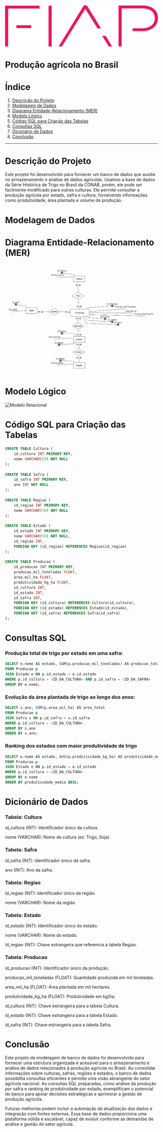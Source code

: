 

![Logo FIAP](https://github.com/Vitor-coder-eng/agricultural-database/blob/main/logo-fiap.png)

# Produção agrícola no Brasil


# Índice

1. [Descrição do Projeto](#descrição-do-projeto)
2. [Modelagem de Dados](#modelagem-de-dados)
3. [Diagrama Entidade-Relacionamento (MER)](#diagrama-entidade-relacionamento-mer)
4. [Modelo Lógico](#modelo-lógico)
5. [Código SQL para Criação das Tabelas](#código-sql-para-criação-das-tabelas)
6. [Consultas SQL](#consultas-sql)
7. [Dicionário de Dados](#dicionário-de-dados)
8. [Conclusão](#conclusão)

---

# Descrição do Projeto

Este projeto foi desenvolvido para fornecer um banco de dados que auxilie no armazenamento e análise de dados agrícolas. Usamos a base de dados da Série Histórica de Trigo no Brasil da CONAB, porém, ele pode ser facilmente modificado para outras culturas. Ele permite consultar a produção agrícola por estado, safra e cultura, fornecendo informações como produtividade, área plantada e volume de produção.

# Modelagem de Dados

# Diagrama Entidade-Relacionamento (MER)
![ Diagrama Entidade-Relacionamento](https://github.com/Vitor-coder-eng/agricultural-database/blob/main/Modelo%20Entidade-Relacionamento.png)

# Modelo Lógico
![Modelo Relacional](https://github.com/Vitor-coder-eng/agricultural-database/blob/main/Modelo%20L%C3%B3gico)

# Código SQL para Criação das Tabelas

```sql
CREATE TABLE Cultura (
    id_cultura INT PRIMARY KEY,
    nome VARCHAR(50) NOT NULL
);

CREATE TABLE Safra (
    id_safra INT PRIMARY KEY,
    ano INT NOT NULL
);

CREATE TABLE Regiao (
    id_regiao INT PRIMARY KEY,
    nome VARCHAR(50) NOT NULL
);

CREATE TABLE Estado (
    id_estado INT PRIMARY KEY,
    nome VARCHAR(50) NOT NULL,
    id_regiao INT,
    FOREIGN KEY (id_regiao) REFERENCES Regiao(id_regiao)
);

CREATE TABLE Producao (
    id_producao INT PRIMARY KEY,
    producao_mil_toneladas FLOAT,
    area_mil_ha FLOAT,
    produtividade_kg_ha FLOAT,
    id_cultura INT,
    id_estado INT,
    id_safra INT,
    FOREIGN KEY (id_cultura) REFERENCES Cultura(id_cultura),
    FOREIGN KEY (id_estado) REFERENCES Estado(id_estado),
    FOREIGN KEY (id_safra) REFERENCES Safra(id_safra)
);

```
# Consultas SQL

### Produção total de trigo por estado em uma safra:

```sql
SELECT e.nome AS estado, SUM(p.producao_mil_toneladas) AS producao_total
FROM Producao p
JOIN Estado e ON p.id_estado = e.id_estado
WHERE p.id_cultura = <ID_DA_CULTURA> AND p.id_safra = <ID_DA_SAFRA>
GROUP BY e.nome;
```

### Evolução da área plantada de trigo ao longo dos anos:

```sql
SELECT s.ano, SUM(p.area_mil_ha) AS area_total
FROM Producao p
JOIN Safra s ON p.id_safra = s.id_safra
WHERE p.id_cultura = <ID_DA_CULTURA>
GROUP BY s.ano
ORDER BY s.ano;
```

### Ranking dos estados com maior produtividade de trigo

```sql
SELECT e.nome AS estado, AVG(p.produtividade_kg_ha) AS produtividade_media
FROM Producao p
JOIN Estado e ON p.id_estado = e.id_estado
WHERE p.id_cultura = <ID_DA_CULTURA>
GROUP BY e.nome
ORDER BY produtividade_media DESC;
```

# Dicionário de Dados

### Tabela: Cultura

id_cultura (INT): Identificador único da cultura.

nome (VARCHAR): Nome da cultura (ex: Trigo, Soja).

### Tabela: Safra

id_safra (INT): Identificador único da safra.

ano (INT): Ano da safra.

### Tabela: Regiao

id_regiao (INT): Identificador único da região

nome (VARCHAR): Nome da região

### Tabela: Estado

id_estado (INT): Identificador único do estado.

nome (VARCHAR): Nome do estado.

id_regiao (INT): Chave estrangeira que referencia a tabela Regiao.

### Tabela: Producao

id_producao (INT): Identificador único da produção.

producao_mil_toneladas (FLOAT): Quantidade produzida em mil toneladas.

area_mil_ha (FLOAT): Área plantada em mil hectares.

produtividade_kg_ha (FLOAT): Produtividade em kg/ha.

id_cultura (INT): Chave estrangeira para a tabela Cultura.

id_estado (INT): Chave estrangeira para a tabela Estado.

id_safra (INT): Chave estrangeira para a tabela Safra.

# Conclusão

Este projeto de modelagem de banco de dados foi desenvolvido para fornecer uma estrutura organizada e acessível para o armazenamento e análise de dados relacionados à produção agrícola no Brasil. Ao consolidar informações sobre culturas, safras, regiões e estados, o banco de dados possibilita consultas eficientes e permite uma visão abrangente do setor agrícola nacional. As consultas SQL preparadas, como análise da produção por safra e ranking de produtividade por estado, exemplificam o potencial do banco para apoiar decisões estratégicas e aprimorar a gestão de produção agrícola.

Futuras melhorias podem incluir a automação da atualização dos dados e integração com fontes externas. Essa base de dados proporciona uma plataforma sólida e escalável, capaz de evoluir conforme as demandas de análise e gestão do setor agrícola.


